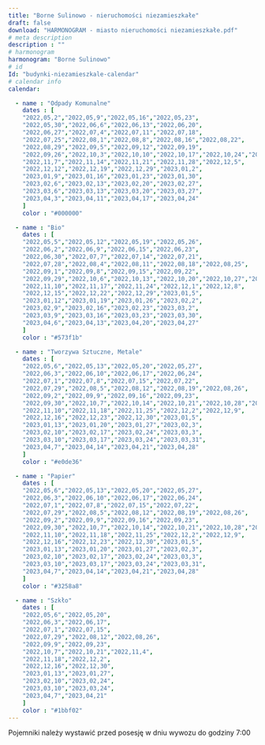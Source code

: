 ```yaml
---
title: "Borne Sulinowo - nieruchomości niezamieszkałe"
draft: false
download: "HARMONOGRAM - miasto nieruchomości niezamieszkałe.pdf"
# meta description
description : ""
# harmonogram
harmonogram: "Borne Sulinowo"
# id
Id: "budynki-niezamieszkale-calendar"
# calendar info
calendar:

  - name : "Odpady Komunalne"
    dates : [
    "2022,05,2","2022,05,9","2022,05,16","2022,05,23",
    "2022,05,30","2022,06,6","2022,06,13","2022,06,20",
    "2022,06,27","2022,07,4","2022,07,11","2022,07,18",
    "2022,07,25","2022,08,1","2022,08,8","2022,08,16","2022,08,22",
    "2022,08,29","2022,09,5","2022,09,12","2022,09,19",
    "2022,09,26","2022,10,3","2022,10,10","2022,10,17","2022,10,24","2022,10,31",
    "2022,11,7","2022,11,14","2022,11,21","2022,11,28","2022,12,5",
    "2022,12,12","2022,12,19","2022,12,29","2023,01,2",
    "2023,01,9","2023,01,16","2023,01,23","2023,01,30",
    "2023,02,6","2023,02,13","2023,02,20","2023,02,27",
    "2023,03,6","2023,03,13","2023,03,20","2023,03,27",
    "2023,04,3","2023,04,11","2023,04,17","2023,04,24"
    ]
    color : "#000000"

  - name : "Bio"
    dates : [
    "2022,05,5","2022,05,12","2022,05,19","2022,05,26",
    "2022,06,2","2022,06,9","2022,06,15","2022,06,23",
    "2022,06,30","2022,07,7","2022,07,14","2022,07,21",
    "2022,07,28","2022,08,4","2022,08,11","2022,08,18","2022,08,25",
    "2022,09,1","2022,09,8","2022,09,15","2022,09,22",
    "2022,09,29","2022,10,6","2022,10,13","2022,10,20","2022,10,27","2022,11,3",
    "2022,11,10","2022,11,17","2022,11,24","2022,12,1","2022,12,8",
    "2022,12,15","2022,12,22","2022,12,29","2023,01,5",
    "2023,01,12","2023,01,19","2023,01,26","2023,02,2",
    "2023,02,9","2023,02,16","2023,02,23","2023,03,2",
    "2023,03,9","2023,03,16","2023,03,23","2023,03,30",
    "2023,04,6","2023,04,13","2023,04,20","2023,04,27"
    ]
    color : "#573f1b"

  - name : "Tworzywa Sztuczne, Metale"
    dates : [
    "2022,05,6","2022,05,13","2022,05,20","2022,05,27",
    "2022,06,3","2022,06,10","2022,06,17","2022,06,24",
    "2022,07,1","2022,07,8","2022,07,15","2022,07,22",
    "2022,07,29","2022,08,5","2022,08,12","2022,08,19","2022,08,26",
    "2022,09,2","2022,09,9","2022,09,16","2022,09,23",
    "2022,09,30","2022,10,7","2022,10,14","2022,10,21","2022,10,28","2022,11,4",
    "2022,11,10","2022,11,18","2022,11,25","2022,12,2","2022,12,9",
    "2022,12,16","2022,12,23","2022,12,30","2023,01,5",
    "2023,01,13","2023,01,20","2023,01,27","2023,02,3",
    "2023,02,10","2023,02,17","2023,02,24","2023,03,3",
    "2023,03,10","2023,03,17","2023,03,24","2023,03,31",
    "2023,04,7","2023,04,14","2023,04,21","2023,04,28"
    ]
    color : "#e0de36"

  - name : "Papier"
    dates : [
    "2022,05,6","2022,05,13","2022,05,20","2022,05,27",
    "2022,06,3","2022,06,10","2022,06,17","2022,06,24",
    "2022,07,1","2022,07,8","2022,07,15","2022,07,22",
    "2022,07,29","2022,08,5","2022,08,12","2022,08,19","2022,08,26",
    "2022,09,2","2022,09,9","2022,09,16","2022,09,23",
    "2022,09,30","2022,10,7","2022,10,14","2022,10,21","2022,10,28","2022,11,4",
    "2022,11,10","2022,11,18","2022,11,25","2022,12,2","2022,12,9",
    "2022,12,16","2022,12,23","2022,12,30","2023,01,5",
    "2023,01,13","2023,01,20","2023,01,27","2023,02,3",
    "2023,02,10","2023,02,17","2023,02,24","2023,03,3",
    "2023,03,10","2023,03,17","2023,03,24","2023,03,31",
    "2023,04,7","2023,04,14","2023,04,21","2023,04,28"
    ]
    color : "#3258a8"

  - name : "Szkło"
    dates : [
    "2022,05,6","2022,05,20",
    "2022,06,3","2022,06,17",
    "2022,07,1","2022,07,15",
    "2022,07,29","2022,08,12","2022,08,26",
    "2022,09,9","2022,09,23",
    "2022,10,7","2022,10,21","2022,11,4",
    "2022,11,18","2022,12,2",
    "2022,12,16","2022,12,30",
    "2023,01,13","2023,01,27",
    "2023,02,10","2023,02,24",
    "2023,03,10","2023,03,24",
    "2023,04,7","2023,04,21"
    ]
    color : "#1bbf02"
---
```


Pojemniki należy wystawić przed posesję w dniu wywozu do godziny 7:00
